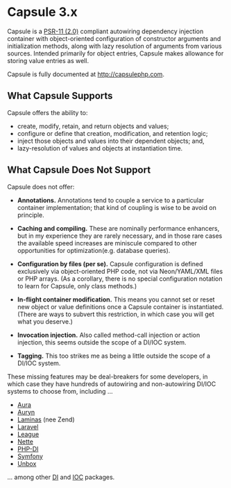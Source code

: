 # Capsule 3.x

Capsule is a [PSR-11 (2.0)](https://www.php-fig.org/psr/psr-11/) compliant
autowiring dependency injection container with object-oriented configuration of
constructor arguments and initialization methods, along with lazy resolution of
arguments from various sources. Intended primarily for object entries, Capsule
makes allowance for storing value entries as well.

Capsule is fully documented at <http://capsulephp.com>.

## What Capsule Supports

Capsule offers the ability to:

- create, modify, retain, and return objects and values;
- configure or define that creation, modification, and retention logic;
- inject those objects and values into their dependent objects; and,
- lazy-resolution of values and objects at instantiation time.

## What Capsule Does Not Support

Capsule does not offer:

- **Annotations.** Annotations tend to couple a service to a particular
    container implementation; that kind of coupling is wise to be avoid on
    principle.

- **Caching and compiling.** These are nominally performance enhancers, but in
    my experience they are rarely necessary, and in those rare cases the
    available speed increases are miniscule compared to other opportunities for
    optimization(e.g. database queries).

- **Configuration by files (per se).**  Capsule configuration is defined
    exclusively via object-oriented PHP code, not via Neon/YAML/XML files or
    PHP arrays. (As a corollary, there is no special configuration notation to
    learn for Capsule, only class methods.)

- **In-flight container modification.** This means you cannot set or reset new
    object or value definitions once a Capsule container is instantiated.
    (There are ways to subvert this restriction, in which case you will get
    what you deserve.)

- **Invocation injection.** Also called method-call injection or action
    injection, this seems outside the scope of a DI/IOC system.

- **Tagging.** This too strikes me as being a little outside the scope of a
    DI/IOC system.

These missing features may be deal-breakers for some developers, in which case
they have hundreds of autowiring and non-autowiring DI/IOC systems to choose
from, including ...

- [Aura](https://github.com/auraphp/Aura.Di)
- [Auryn](https://github.com/rdlowrey/auryn)
- [Laminas](https://docs.laminas.dev/laminas-servicemanager/) (nee Zend)
- [Laravel](https://laravel.com/docs/8.x/container)
- [League](https://container.thephpleague.com/)
- [Nette](https://doc.nette.org/en/3.0/dependency-injection)
- [PHP-DI](https://php-di.org/)
- [Symfony](https://symfony.com/doc/current/service_container.html)
- [Unbox](https://github.com/mindplay-dk/unbox)

... among other [DI](https://packagist.org/?query=dependency)
and [IOC](https://packagist.org/?query=ioc) packages.
